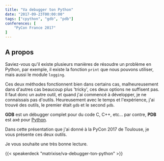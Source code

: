 ```yaml
---
title: "Va debugger ton Python"
date: "2017-09-23T00:00:00"
tags: ["cpython", "gdb", "pdb"]
conferences: [
    "PyCon France 2017"
]
---
```


## A propos

Saviez-vous qu'il existe plusieurs manières de résoudre un problème en Python,
par exemple, il existe la fonction `print` que nous pouvons utiliser, mais aussi
le module `logging`. 

Ces deux méthodes fonctionnent bien dans certains cas, malheureusement dans
d'autres cas beaucoup plus 'tricky', ces deux options ne suffisent pas. Il faut
donc un autre outil, et quand j'ai commencé à développer, je ne connaissais pas
d'outils. Heureusement avec le temps et l'expérience, j'ai trouvé des outils, le
premier était `gdb` et le second `pdb`.

**GDB** est un débugger complet pour du code C, C++, etc... par contre, **PDB**
est axé pour [Python](https://www.python.org).

Dans cette présentation que j'ai donné à la PyCon 2017 de Toulouse, je vous
présente ces deux outils.

Je vous souhaite une très bonne lecture.

{{< speakerdeck "matrixise/va-debugger-ton-python" >}}